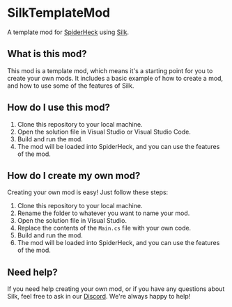 # SilkTemplateMod

A template mod for [SpiderHeck](https://store.steampowered.com/app/1329500/SpiderHeck/) using [Silk](https://github.com/SilkModding/Silk).

## What is this mod?

This mod is a template mod, which means it's a starting point for you to create your own mods. It includes a basic example of how to create a mod, and how to use some of the features of Silk.

## How do I use this mod?

1. Clone this repository to your local machine.
2. Open the solution file in Visual Studio or Visual Studio Code.
3. Build and run the mod.
4. The mod will be loaded into SpiderHeck, and you can use the features of the mod.

## How do I create my own mod?

Creating your own mod is easy! Just follow these steps:

1. Clone this repository to your local machine.
2. Rename the folder to whatever you want to name your mod.
3. Open the solution file in Visual Studio.
4. Replace the contents of the `Main.cs` file with your own code.
5. Build and run the mod.
6. The mod will be loaded into SpiderHeck, and you can use the features of the mod.

## Need help?

If you need help creating your own mod, or if you have any questions about Silk, feel free to ask in our [Discord](https://discord.gg/WYc4Vccjdr). We're always happy to help!
